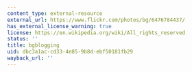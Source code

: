 ```yaml
---
content_type: external-resource
external_url: https://www.flickr.com/photos/bg/6476784437/
has_external_license_warning: true
license: https://en.wikipedia.org/wiki/All_rights_reserved
status: ''
title: bgblogging
uid: dbc3a1ac-cd33-4e85-9b8d-ebf50181fb29
wayback_url: ''
---
```


